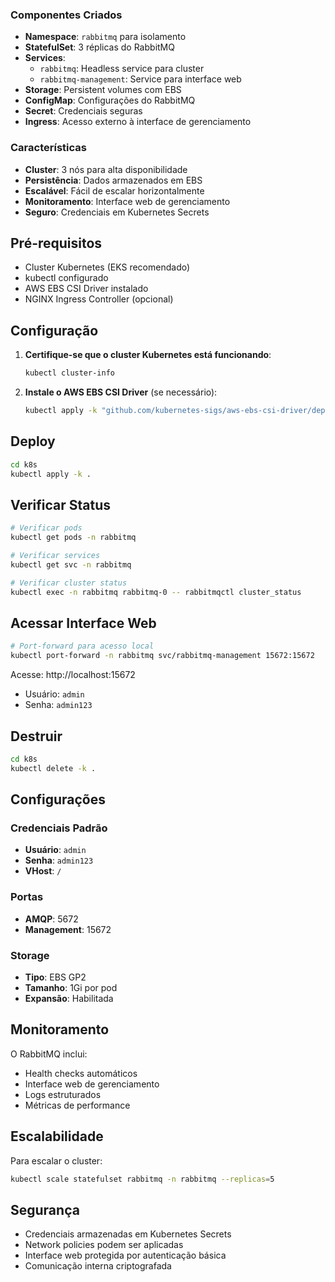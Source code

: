 ### Componentes Criados

- **Namespace**: `rabbitmq` para isolamento
- **StatefulSet**: 3 réplicas do RabbitMQ
- **Services**: 
  - `rabbitmq`: Headless service para cluster
  - `rabbitmq-management`: Service para interface web
- **Storage**: Persistent volumes com EBS
- **ConfigMap**: Configurações do RabbitMQ
- **Secret**: Credenciais seguras
- **Ingress**: Acesso externo à interface de gerenciamento

### Características

- **Cluster**: 3 nós para alta disponibilidade
- **Persistência**: Dados armazenados em EBS
- **Escalável**: Fácil de escalar horizontalmente
- **Monitoramento**: Interface web de gerenciamento
- **Seguro**: Credenciais em Kubernetes Secrets

## Pré-requisitos

- Cluster Kubernetes (EKS recomendado)
- kubectl configurado
- AWS EBS CSI Driver instalado
- NGINX Ingress Controller (opcional)

## Configuração

1. **Certifique-se que o cluster Kubernetes está funcionando**:
   ```bash
   kubectl cluster-info
   ```

2. **Instale o AWS EBS CSI Driver** (se necessário):
   ```bash
   kubectl apply -k "github.com/kubernetes-sigs/aws-ebs-csi-driver/deploy/kubernetes/overlays/stable/?ref=release-1.21"
   ```

## Deploy

```bash
cd k8s
kubectl apply -k .
```

## Verificar Status

```bash
# Verificar pods
kubectl get pods -n rabbitmq

# Verificar services
kubectl get svc -n rabbitmq

# Verificar cluster status
kubectl exec -n rabbitmq rabbitmq-0 -- rabbitmqctl cluster_status
```

## Acessar Interface Web

```bash
# Port-forward para acesso local
kubectl port-forward -n rabbitmq svc/rabbitmq-management 15672:15672
```

Acesse: http://localhost:15672
- Usuário: `admin`
- Senha: `admin123`

## Destruir

```bash
cd k8s
kubectl delete -k .
```

## Configurações

### Credenciais Padrão
- **Usuário**: `admin`
- **Senha**: `admin123`
- **VHost**: `/`

### Portas
- **AMQP**: 5672
- **Management**: 15672

### Storage
- **Tipo**: EBS GP2
- **Tamanho**: 1Gi por pod
- **Expansão**: Habilitada

## Monitoramento

O RabbitMQ inclui:
- Health checks automáticos
- Interface web de gerenciamento
- Logs estruturados
- Métricas de performance

## Escalabilidade

Para escalar o cluster:
```bash
kubectl scale statefulset rabbitmq -n rabbitmq --replicas=5
```

## Segurança

- Credenciais armazenadas em Kubernetes Secrets
- Network policies podem ser aplicadas
- Interface web protegida por autenticação básica
- Comunicação interna criptografada